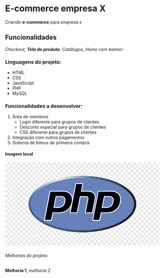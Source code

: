 # E-commerce empresa X

Criando **e-commerce** para _empresa x_

## Funcionalidades

_Checkout, **Tela do produto**, Catálogos, Home com banner_

### Linguagens do projeto:

- HTML
- CSS
- JavaScript
- PHP
- MySQL

### Funcionalidades a desenvolver:

1. Área de membros
   - Login diferente para grupos de clientes
   - Desconto especial para grupos de clientes
   - CSS diferente para grupos de clientes
2. Integração com outros pagamentos
3. Sistema de bônus de primeira compra

#### Imagem local

![Logo do PHP](img/php.png)

###### Melhorias do projeto:

**Melhoria 1**, _melhoria 2_
